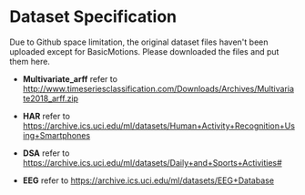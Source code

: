 # Dataset Specification
Due to Github space limitation, the original dataset files haven't been uploaded except for BasicMotions. Please downloaded the files and put them here.
+ **Multivariate_arff** refer to http://www.timeseriesclassification.com/Downloads/Archives/Multivariate2018_arff.zip

+ **HAR** refer to https://archive.ics.uci.edu/ml/datasets/Human+Activity+Recognition+Using+Smartphones

+ **DSA** refer to https://archive.ics.uci.edu/ml/datasets/Daily+and+Sports+Activities#

+ **EEG** refer to https://archive.ics.uci.edu/ml/datasets/EEG+Database